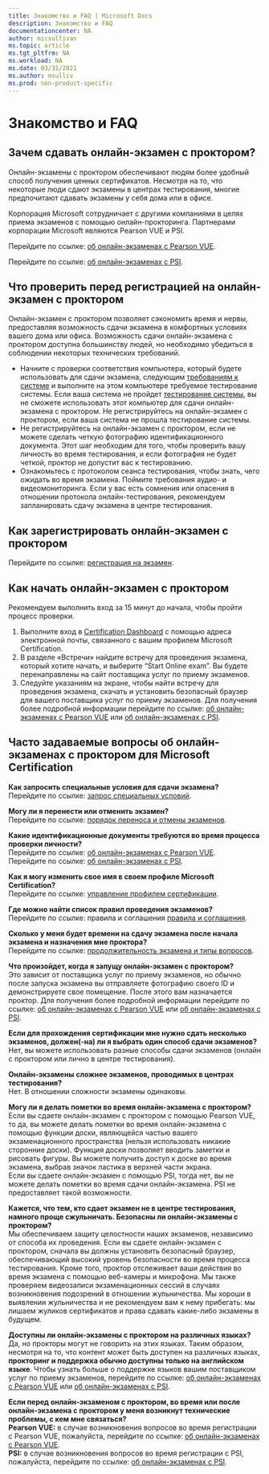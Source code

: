```yaml
---
title: Знакомство и FAQ | Microsoft Docs
description: Знакомство и FAQ
documentationcenter: NA 
author: micsullivan
ms.topic: article
ms.tgt_pltfrm: NA
ms.workload: NA
ms.date: 03/31/2021
ms.author: msulliv
ms.prod: non-product-specific
---
```

# Знакомство и FAQ

## Зачем сдавать онлайн-экзамен с проктором?

Онлайн-экзамены с проктором обеспечивают людям более удобный способ получения ценных сертификатов. Несмотря на то, что некоторые люди сдают экзамены в центрах тестирования, многие предпочитают сдавать экзамены у себя дома или в офисе.

Корпорация Microsoft сотрудничает с другими компаниями в целях приема экзаменов с помощью онлайн-прокторинга. Партнерами корпорации Microsoft являются Pearson VUE и PSI.

Перейдите по ссылке: [об онлайн-экзаменах с Pearson VUE](/learn/certifications/online-exams).

Перейдите по ссылке: [об онлайн-экзаменах с PSI](/learn/certifications/online-exams-psi).

## Что проверить перед регистрацией на онлайн-экзамен с проктором

Онлайн-экзамен с проктором позволяет сэкономить время и нервы, предоставляя возможность сдачи экзамена в комфортных условиях вашего дома или офиса. Возможность сдачи онлайн-экзамена с проктором доступна большинству людей, но необходимо убедиться в соблюдении некоторых технических требований.

- Начните с проверки соответствия компьютера, который будете использовать для сдачи экзамена, следующим [требованиям к системе](/learn/certifications/online-exams-psi#minimum-system-requirements) и выполните на этом компьютере требуемое тестирование системы. Если ваша система не пройдет [тестирование системы](/learn/certifications/online-exams-psi#run-a-system-check), вы не сможете использовать этот компьютер для сдачи онлайн-экзамена с проктором. Не регистрируйтесь на онлайн-экзамен с проктором, если ваша система не прошла тестирование системы.
- Не регистрируйтесь на онлайн-экзамен с проктором, если не можете сделать четкую фотографию идентификационного документа. Этот шаг необходим для того, чтобы проверить вашу личность во время тестирования, и если фотография не будет четкой, проктор не допустит вас к тестированию.
- Ознакомьтесь с протоколом сеанса тестирования, чтобы знать, чего ожидать во время экзамена. Поймите требования аудио- и видеомониторинга. Если у вас есть сомнения или опасения в отношении протокола онлайн-тестирования, рекомендуем запланировать сдачу экзамена в центре тестирования.

## Как зарегистрировать онлайн-экзамен с проктором

Перейдите по ссылке: [регистрация на экзамен](/learn/certifications/register-schedule-exam).

## Как начать онлайн-экзамен с проктором

Рекомендуем выполнить вход за 15 минут до начала, чтобы пройти процесс проверки.

1. Выполните вход в [Certification Dashboard](https://aka.ms/certdashboard) с помощью адреса электронной почты, связанного с вашим профилем Microsoft Certification.
2. В разделе «Встречи» найдите встречу для проведения экзамена, который хотите начать, и выберите “Start Online exam”. Вы будете перенаправлены на сайт поставщика услуг по приему экзаменов.
3. Следуйте указаниям на экране, чтобы найти встречу для проведения экзамена, скачать и установить безопасный браузер для вашего поставщика услуг по приему экзаменов. Для получения более подробной информации перейдите по ссылке: [об онлайн-экзаменах с Pearson VUE](/learn/certifications/online-exams) или [об онлайн-экзаменах с PSI](/learn/certifications/online-exams-psi).

## Часто задаваемые вопросы об онлайн-экзаменах с проктором для Microsoft Certification

**Как запросить специальные условия для сдачи экзамена?**
<br>Перейдите по ссылке: [запрос специальных условий](/learn/certifications/request-accommodations).

**Могу ли я перенести или отменить экзамен?**
<br>Перейдите по ссылке: [порядок переноса и отмены экзаменов](/learn/certifications/exam-reschedule-and-cancellation-policy).

**Какие идентификационные документы требуются во время процесса проверки личности?**
<br>Перейдите по ссылке: [об онлайн-экзаменах с Pearson VUE](/learn/certifications/online-exams).
<br>Перейдите по ссылке: [об онлайн-экзаменах с PSI](/learn/certifications/online-exams-psi).

**Как я могу изменить свое имя в своем профиле Microsoft Certification?**
<br>Перейдите по ссылке: [управление профилем сертификации](/learn/certifications/manage-certification-profile).

**Где можно найти список правил проведения экзаменов?**
<br>Перейдите по ссылке: правила и соглашения [правила и соглашения](/learn/certifications/certification-exam-policies).

**Сколько у меня будет времени на сдачу экзамена после начала экзамена и назначения мне проктора?**
<br>Перейдите по ссылке: [продолжительность экзамена и типы вопросов](/learn/certifications/exam-duration-question-types).

**Что произойдет, когда я запущу онлайн-экзамен с проктором?**
<br>Это зависит от поставщика услуг по приему экзаменов, но обычно после запуска экзамена вы отправляете фотографию своего ID  и демонстрируете свое помещение. После этого вам назначается проктор. Для получения более подробной информации перейдите по ссылке: [об онлайн-экзаменах с Pearson VUE](/learn/certifications/online-exams) или [об онлайн-экзаменах с PSI](/learn/certifications/online-exams-psi).

**Если для прохождения сертификации мне нужно сдать несколько экзаменов, должен(-на) ли я выбрать один способ сдачи экзаменов?**
<br>Нет, вы можете использовать разные способы сдачи экзаменов (онлайн с проктором или лично в центре тестирования).

**Онлайн-экзамены сложнее экзаменов, проводимых в центрах тестирования?**
<br>Нет. В отношении сложности экзамены одинаковы.

**Могу ли я делать пометки во время онлайн-экзамена с проктором?**
<br>Если вы сдаете онлайн-экзамен с проктором с помощью Pearson VUE, то да, вы можете делать пометки во время онлайн-экзамена с помощью функции доски, являющейся частью вашего экзаменационного пространства (нельзя использовать никакие сторонние доски). Функция доски позволяет вводить заметки и рисовать фигуры. Вы можете получить доступ к доске во время экзамена, выбрав значок ластика в верхней части экрана.
<br>Если вы сдаете онлайн-экзамен с помощью PSI, тогда нет, вы не можете делать пометки во время сдачи онлайн-экзамена. PSI не предоставляет такой возможности.

**Кажется, что тем, кто сдает экзамен не в центре тестирования, намного проще сжульничать. Безопасны ли онлайн-экзамены с проктором?**
<br>Мы обеспечиваем защиту целостности наших экзаменов, независимо от способа их проведения. Если вы сдаете онлайн-экзамен с проктором, сначала вы должны установить безопасный браузер, обеспечивающий высокий уровень безопасности во время процесса тестирования. Кроме того, проктор отслеживает ваши действия во время экзамена с помощью веб-камеры и микрофона. Мы также проверяем видеозаписи экзаменационных сессий в случаях возникновения подозрений в отношении жульничества. Мы хороши в выявлении жульничества и не рекомендуем вам к нему прибегать: мы лишаем жуликов сертификатов и права сдавать какие-либо экзамены в будущем.

**Доступны ли онлайн-экзамены с проктором на различных языках?**
<br>Да, но прокторы могут не говорить на этих языках. Таким образом, несмотря на то, что контент может быть доступен на различных языках, **прокторинг и поддержка обычно доступны только на английском языке**. Чтобы узнать больше о поддержке языков вашим поставщиком услуг по приему экзаменов, перейдите по ссылке: [об онлайн-экзаменах с Pearson VUE](/learn/certifications/online-exams) или [об онлайн-экзаменах с PSI](/learn/certifications/online-exams-psi).

**Если перед онлайн-экзаменом с проктором, во время или после онлайн-экзамена с проктором у меня возникнут технические проблемы, с кем мне связаться?**
<br>**Pearson VUE:** в случае возникновения вопросов во время регистрации с Pearson VUE, пожалуйста, перейдите по ссылке: [об онлайн-экзаменах с Pearson VUE](/learn/certifications/online-exams).
<br>**PSI:** в случае возникновения вопросов во время регистрации с PSI, пожалуйста, перейдите по ссылке: [об онлайн-экзаменах с PSI](/learn/certifications/online-exams-psi).